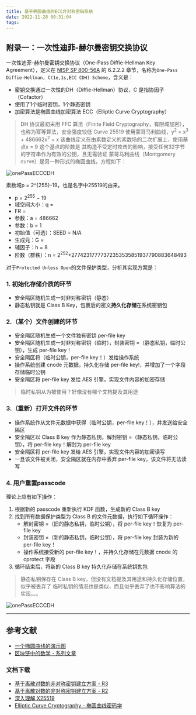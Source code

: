 ```yaml
---
title: 基于椭圆曲线的ECC非对称密码系统
date: 2022-11-28 00:31:04
tags:
---
```


## 附录一：一次性迪菲-赫尔曼密钥交换协议

一次性迪菲-赫尔曼密钥交换协议（One-Pass Diffie-Hellman Key Agreement），定义在 [NISP SP 800-56A](NIST.SP.800-56Ar2.pdf) 的 6.2.2.2 章节，名称为`One-Pass Diffie-Hellman, C(1e,1s,ECC CDH) Scheme`，含义是：

- 密钥交换通过一次性的DH（Diffie-Hellman）协议，C 是指协因子（Cofactor）
- 使用了1个临时密钥，1个静态密钥
- 加密算法是椭圆曲线加密算法 ECC（Elliptic Curve Cryptography）

> DH 协议最初采用 FFC 算法（Finite Field Cryptography，有限域加密），也称为幂等算法，安全强度较低
> Curve 25519 使用蒙哥马利曲线，y<sup>2</sup> = x<sup>3</sup> + 486662x<sup>2</sup> + x
> 该曲线定义在由素数定义的素数场的二次扩展上，使用基点x = 9
> 这个基点的阶数是
> 其构造不受定时攻击的影响，接受任何32字节的字符串作为有效的公钥，且无需验证
> 蒙哥马利曲线（Montgomery curve）是另一种形式的椭圆曲线，方程如下：

![onePassECCCDH](onePassECCCDH.png)

素数域p = 2^{255}-19，也是名字中25519的由来。

- p = 2<sup>255</sup> − 19
- 域空间大小：q = 
- FR =
- 参数：a = 486662
- 参数：b = 1
- 初始值（可选）：SEED = N/A
- 生成元：G = 
- 辅因子：h = 8
- 阶数（群秩）：n = 2<sup>252</sup>+27742317777372353535851937790883648493


对于`Protected Unless Open`的文件保护类型，分析其实现方案是：

### 1. 初始化存储介质的环节

- 安全隔区随机生成一对非对称密钥（静态）
- 静态私钥就是 Class B Key，包裹后的密文**持久化存储**在系统密钥包

### 2.（某个）文件创建的环节

- 安全隔区随机生成一个文件独有密钥 per-file key
- 安全隔区随机生成一对非对称密钥（临时），封装密钥 =（静态私钥，临时公钥），生成 per-file key！
- 安全隔区将（临时公钥，per-file key！）发给操作系统
- 操作系统创建 cnode 元数据，持久化存储 per-file key!，并增加了一个字段存储临时公钥
- 安全隔区将 per-file key 发给 AES 引擎，实现文件内容的加密存储

> 临时私钥从为被使用？好像没有哪个文档提及其用途

### 3.（重新）打开文件的环节

- 操作系统作从文件元数据中获得（临时公钥，per-file key！），并发送给安全隔区
- 安全隔区以 Class B key 作为静态私钥，解封密钥 =（静态私钥，临时公钥），将 per-file key！解封为 per-file key
- 安全隔区将 per-file key 发给 AES 引擎，实现文件内容的加密读写
- 一旦该文件被关闭，安全隔区就在内存中丢弃 per-file key，该文件将无法读写

### 4. 用户重置passcode

理论上应有如下操作：

1. 根据新的 passcode 重新执行 KDF 函数，生成新的 Class B key
2. 找到所有数据保护类型为 Class B 的文件元数据，执行如下循环操作：
    - 解封密钥 =（旧的静态私钥，临时公钥），将 per-file key！恢复为 per-file key
    - 封装密钥 =（新的静态私钥，临时公钥），将 per-file key 封装为新的 per-file key！
    - 操作系统接受新的 per-file key！，并持久化存储在元数据 cnode 的 cprotect 字段
3. 循环结束后，将新的 Class B key 持久化存储在系统钥匙包

> 静态私钥保存在 Class B key，但没有文档提及其用途和持久化存储位置，似乎被丢弃了
> 临时私钥的情况也是类似，而且似乎丢弃了也不影响算法的实现。。。


![onePassECCCDH](onePassECCCDH-2.png)



---

## 参考文献

- [一个椭圆曲线的演示图](https://www.desmos.com/calculator/ialhd71we3?lang=zh-CN)
- [区块链中的数学 - 系列文章](https://learnblockchain.cn/tags/%E5%8C%BA%E5%9D%97%E9%93%BE%E4%B8%AD%E7%9A%84%E6%95%B0%E5%AD%A6)

### 文档下载

- [基于离散对数的非对称密钥建立方案 - R3](NIST.SP.800-56Ar3.pdf)
- [基于离散对数的非对称密钥建立方案 - R2](NIST.SP.800-56Ar2.pdf)
- [深入理解 X25519](190902-intro-x25519.pdf)
- [Elliptic Curve Cryptography - 椭圆曲线密码学](sec1-v1.99.dif)
